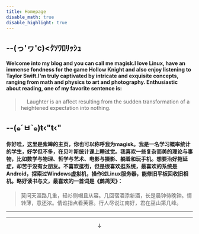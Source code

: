 ```yaml
---
title: Homepage
disable_math: true
disable_highlight: true
---
```


--(っ'ヮ'c)<ｸｿﾜﾛﾘｯｼｭ
--

#### Welcome into my blog and you can call me magisk.I love Linux, have an immense fondness for the game Hollow Knight and also enjoy listening to Taylor Swift.I'm truly captivated by intricate and exquisite concepts, ranging from math and physics to art and photography. Enthusiastic about reading, one of my favorite sentence is:

>     Laughter is an affect resulting from the sudden transformation of a heightened expectation into nothing.

--(๑´ㅂ`๑)ŧ‹"ŧ‹"
--

#### 你好哇，这里是紫皞的主页，你也可以称呼我为magisk。我是一名学习概率统计的学生，好学但不多，在贝叶斯统计课上睡过觉。我喜欢一些复杂而美的理论与事物，比如数学与物理、哲学与艺术、电影与摄影、躺着和玩手机。想要治好拖延症，却苦于没有女朋友。不喜欢逛街，但是很喜欢逛系统，最喜欢的系统是Android，探索过Windows虚拟机，操作过Linux服务器，能修旧平板回收旧相机。略好读书与文，最喜欢的一首词是《鹧鸪天》：

> 莫问天涯路几重，轻衫侧帽且从容。几回宿酒添新酒，长是晨钟待晚钟。情转薄，意还浓。倩谁指点看芙蓉。行人尽说江南好，君在巫山第几峰。



-------
-------

$$\downarrow$$
